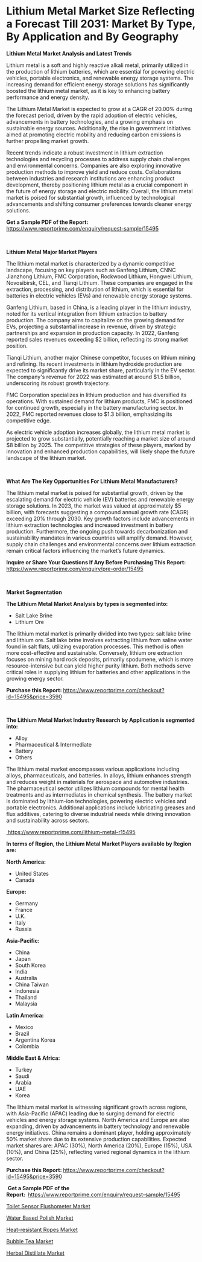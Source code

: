 <p><h1>Lithium Metal Market Size Reflecting a Forecast Till 2031: Market By Type, By Application and By Geography</h1></p><p><strong>Lithium Metal Market Analysis and Latest Trends</strong></p>
<p><p>Lithium metal is a soft and highly reactive alkali metal, primarily utilized in the production of lithium batteries, which are essential for powering electric vehicles, portable electronics, and renewable energy storage systems. The increasing demand for efficient energy storage solutions has significantly boosted the lithium metal market, as it is key to enhancing battery performance and energy density.</p><p>The Lithium Metal Market is expected to grow at a CAGR of 20.00% during the forecast period, driven by the rapid adoption of electric vehicles, advancements in battery technologies, and a growing emphasis on sustainable energy sources. Additionally, the rise in government initiatives aimed at promoting electric mobility and reducing carbon emissions is further propelling market growth. </p><p>Recent trends indicate a robust investment in lithium extraction technologies and recycling processes to address supply chain challenges and environmental concerns. Companies are also exploring innovative production methods to improve yield and reduce costs. Collaborations between industries and research institutions are enhancing product development, thereby positioning lithium metal as a crucial component in the future of energy storage and electric mobility. Overall, the lithium metal market is poised for substantial growth, influenced by technological advancements and shifting consumer preferences towards cleaner energy solutions.</p></p>
<p><strong>Get a Sample PDF of the Report:&nbsp;</strong> <a href="https://www.reportprime.com/enquiry/request-sample/15495?utm_campaign=96&utm_medium=2&utm_source=Github&utm_content=ia&utm_term=29112024&utm_id=lithium-metal">https://www.reportprime.com/enquiry/request-sample/15495</a></p>
<p>&nbsp;</p>
<p><strong>Lithium Metal Major Market Players</strong></p>
<p><p>The lithium metal market is characterized by a dynamic competitive landscape, focusing on key players such as Ganfeng Lithium, CNNC Jianzhong Lithium, FMC Corporation, Rockwood Lithium, Hongwei Lithium, Novosibirsk, CEL, and Tianqi Lithium. These companies are engaged in the extraction, processing, and distribution of lithium, which is essential for batteries in electric vehicles (EVs) and renewable energy storage systems.</p><p>Ganfeng Lithium, based in China, is a leading player in the lithium industry, noted for its vertical integration from lithium extraction to battery production. The company aims to capitalize on the growing demand for EVs, projecting a substantial increase in revenue, driven by strategic partnerships and expansion in production capacity. In 2022, Ganfeng reported sales revenues exceeding $2 billion, reflecting its strong market position.</p><p>Tianqi Lithium, another major Chinese competitor, focuses on lithium mining and refining. Its recent investments in lithium hydroxide production are expected to significantly drive its market share, particularly in the EV sector. The company's revenue for 2022 was estimated at around $1.5 billion, underscoring its robust growth trajectory.</p><p>FMC Corporation specializes in lithium production and has diversified its operations. With sustained demand for lithium products, FMC is positioned for continued growth, especially in the battery manufacturing sector. In 2022, FMC reported revenues close to $1.3 billion, emphasizing its competitive edge.</p><p>As electric vehicle adoption increases globally, the lithium metal market is projected to grow substantially, potentially reaching a market size of around $8 billion by 2025. The competitive strategies of these players, marked by innovation and enhanced production capabilities, will likely shape the future landscape of the lithium market.</p></p>
<p>&nbsp;</p>
<p><strong>What Are The Key Opportunities For Lithium Metal Manufacturers?</strong></p>
<p><p>The lithium metal market is poised for substantial growth, driven by the escalating demand for electric vehicle (EV) batteries and renewable energy storage solutions. In 2023, the market was valued at approximately $5 billion, with forecasts suggesting a compound annual growth rate (CAGR) exceeding 20% through 2030. Key growth factors include advancements in lithium extraction technologies and increased investment in battery production. Furthermore, the ongoing push towards decarbonization and sustainability mandates in various countries will amplify demand. However, supply chain challenges and environmental concerns over lithium extraction remain critical factors influencing the market’s future dynamics.</p></p>
<p><strong>Inquire or Share Your Questions If Any Before Purchasing This Report:</strong> <a href="https://www.reportprime.com/enquiry/pre-order/15495?utm_campaign=96&utm_medium=2&utm_source=Github&utm_content=ia&utm_term=29112024&utm_id=lithium-metal">https://www.reportprime.com/enquiry/pre-order/15495</a></p>
<p>&nbsp;</p>
<p><strong>Market Segmentation</strong></p>
<p><strong>The Lithium Metal Market Analysis by types is segmented into:</strong></p>
<p><ul><li>Salt Lake Brine</li><li>Lithium Ore</li></ul></p>
<p><p>The lithium metal market is primarily divided into two types: salt lake brine and lithium ore. Salt lake brine involves extracting lithium from saline water found in salt flats, utilizing evaporation processes. This method is often more cost-effective and sustainable. Conversely, lithium ore extraction focuses on mining hard rock deposits, primarily spodumene, which is more resource-intensive but can yield higher purity lithium. Both methods serve critical roles in supplying lithium for batteries and other applications in the growing energy sector.</p></p>
<p><strong>Purchase this Report:&nbsp;</strong><a href="https://www.reportprime.com/checkout?id=15495&price=3590&utm_campaign=96&utm_medium=2&utm_source=Github&utm_content=ia&utm_term=29112024&utm_id=lithium-metal">https://www.reportprime.com/checkout?id=15495&price=3590</a></p>
<p>&nbsp;</p>
<p><strong>The Lithium Metal Market Industry Research by Application is segmented into:</strong></p>
<p><ul><li>Alloy</li><li>Pharmaceutical & Intermediate</li><li>Battery</li><li>Others</li></ul></p>
<p><p>The lithium metal market encompasses various applications including alloys, pharmaceuticals, and batteries. In alloys, lithium enhances strength and reduces weight in materials for aerospace and automotive industries. The pharmaceutical sector utilizes lithium compounds for mental health treatments and as intermediates in chemical synthesis. The battery market is dominated by lithium-ion technologies, powering electric vehicles and portable electronics. Additional applications include lubricating greases and flux additives, catering to diverse industrial needs while driving innovation and sustainability across sectors.</p></p>
<p><a href="https://www.reportprime.com/lithium-metal-r15495?utm_campaign=96&utm_medium=2&utm_source=Github&utm_content=ia&utm_term=29112024&utm_id=lithium-metal">&nbsp;https://www.reportprime.com/lithium-metal-r15495</a></p>
<p><strong>In terms of Region, the Lithium Metal Market Players available by Region are:</strong></p>
<p>
    <p> <strong> North America: </strong>
        <ul>
            <li>United States</li>
            <li>Canada</li>
        </ul>
        </p> 
    <p> <strong> Europe: </strong>
        <ul>
            <li>Germany</li>
            <li>France</li>
            <li>U.K.</li>
            <li>Italy</li>
            <li>Russia</li>
        </ul>
        </p> 
    <p> <strong> Asia-Pacific: </strong>
        <ul>
            <li>China</li>
            <li>Japan</li>
            <li>South Korea</li>
            <li>India</li>
            <li>Australia</li>
            <li>China Taiwan</li>
            <li>Indonesia</li>
            <li>Thailand</li>
            <li>Malaysia</li>
        </ul>
        </p> 
    <p> <strong> Latin America: </strong>
        <ul>
            <li>Mexico</li>
            <li>Brazil</li>
            <li>Argentina Korea</li>
            <li>Colombia</li>
        </ul>
        </p> 
    <p> <strong> Middle East & Africa: </strong>
        <ul>
            <li>Turkey</li>
            <li>Saudi</li>
            <li>Arabia</li>
            <li>UAE</li>
            <li>Korea</li>
        </ul>
    </p>
    </p>
<p><p>The lithium metal market is witnessing significant growth across regions, with Asia-Pacific (APAC) leading due to surging demand for electric vehicles and energy storage systems. North America and Europe are also expanding, driven by advancements in battery technology and renewable energy initiatives. China remains a dominant player, holding approximately 50% market share due to its extensive production capabilities. Expected market shares are: APAC (30%), North America (20%), Europe (15%), USA (10%), and China (25%), reflecting varied regional dynamics in the lithium sector.</p></p>
<p><strong>Purchase this Report: </strong><a href="https://www.reportprime.com/checkout?id=15495&price=3590&utm_campaign=96&utm_medium=2&utm_source=Github&utm_content=ia&utm_term=29112024&utm_id=lithium-metal">https://www.reportprime.com/checkout?id=15495&price=3590</a></p>
<p>&nbsp;<strong>Get a Sample PDF of the Report:&nbsp;&nbsp;</strong><a href="https://www.reportprime.com/enquiry/request-sample/15495?utm_campaign=96&utm_medium=2&utm_source=Github&utm_content=ia&utm_term=29112024&utm_id=lithium-metal">https://www.reportprime.com/enquiry/request-sample/15495</a></p>
<p><strong></strong></p>
<p><p><a href="https://issuu.com/reportprime-2/docs/toilet-sensor-flushometer-market-size-2030.pptx?utm_campaign=96&utm_medium=2&utm_source=Github&utm_content=ia&utm_term=29112024&utm_id=lithium-metal">Toilet Sensor Flushometer Market</a></p><p><a href="https://www.linkedin.com/pulse/water-based-polish-market-size-share-analysis-growth-trends-forecasts-mndyc?utm_campaign=96&utm_medium=2&utm_source=Github&utm_content=ia&utm_term=29112024&utm_id=lithium-metal">Water Based Polish Market</a></p><p><a href="https://issuu.com/reportprime-2/docs/heat-resistant-ropes-market-size-2030.pptx?utm_campaign=96&utm_medium=2&utm_source=Github&utm_content=ia&utm_term=29112024&utm_id=lithium-metal">Heat-resistant Ropes Market</a></p><p><a href="https://github.com/luisem4tmccuan/Market-Research-Report-List-1/blob/main/bubble-tea-market.md?utm_campaign=96&utm_medium=2&utm_source=Github&utm_content=ia&utm_term=29112024&utm_id=lithium-metal">Bubble Tea Market</a></p><p><a href="https://www.linkedin.com/pulse/herbal-distillate-market-consolidation-impact-structure-2024-2031-qsjsc?utm_campaign=96&utm_medium=2&utm_source=Github&utm_content=ia&utm_term=29112024&utm_id=lithium-metal">Herbal Distillate Market</a></p></p>